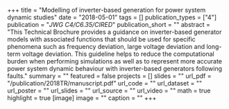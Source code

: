 +++
title = "Modelling of inverter-based generation for power system dynamic studies"
date = "2018-05-01"
tags = []
publication_types = ["4"]
publication = "_JWG C4/C6.35/CIRED_"
publication_short = ""
abstract = "This Technical Brochure provides a guidance on inverter-based generator models with associated functions that should be used for specific phenomena such as frequency deviation, large voltage deviation and long-term voltage deviation. This guideline helps to reduce the computational burden when performing simulations as well as to represent more accurate power system dynamic behaviour with inverter-based generators following faults."
summary = ""
featured = false
projects = []
slides = ""
url_pdf = "/publication/2018TR/manuscript.pdf"
url_code = ""
url_dataset = ""
url_poster = ""
url_slides = ""
url_source = ""
url_video = ""
math = true
highlight = true
[image]
image = ""
caption = ""
+++

